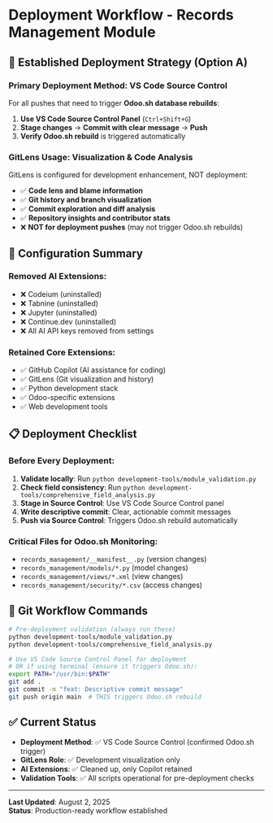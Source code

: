 # Deployment Workflow - Records Management Module

## 🚀 Established Deployment Strategy (Option A)

### **Primary Deployment Method: VS Code Source Control**

For all pushes that need to trigger **Odoo.sh database rebuilds**:

1. **Use VS Code Source Control Panel** (`Ctrl+Shift+G`)
2. **Stage changes** → **Commit with clear message** → **Push**
3. **Verify Odoo.sh rebuild** is triggered automatically

### **GitLens Usage: Visualization & Code Analysis**

GitLens is configured for development enhancement, NOT deployment:

- ✅ **Code lens and blame information**
- ✅ **Git history and branch visualization**
- ✅ **Commit exploration and diff analysis**
- ✅ **Repository insights and contributor stats**
- ❌ **NOT for deployment pushes** (may not trigger Odoo.sh rebuilds)

## 🔧 Configuration Summary

### **Removed AI Extensions:**

- ❌ Codeium (uninstalled)
- ❌ Tabnine (uninstalled)  
- ❌ Jupyter (uninstalled)
- ❌ Continue.dev (uninstalled)
- ❌ All AI API keys removed from settings

### **Retained Core Extensions:**

- ✅ GitHub Copilot (AI assistance for coding)
- ✅ GitLens (Git visualization and history)
- ✅ Python development stack
- ✅ Odoo-specific extensions
- ✅ Web development tools

## 📋 Deployment Checklist

### **Before Every Deployment:**

1. **Validate locally**: Run `python development-tools/module_validation.py`
2. **Check field consistency**: Run `python development-tools/comprehensive_field_analysis.py`
3. **Stage in Source Control**: Use VS Code Source Control panel
4. **Write descriptive commit**: Clear, actionable commit messages
5. **Push via Source Control**: Triggers Odoo.sh rebuild automatically

### **Critical Files for Odoo.sh Monitoring:**

- `records_management/__manifest__.py` (version changes)
- `records_management/models/*.py` (model changes)
- `records_management/views/*.xml` (view changes)
- `records_management/security/*.csv` (access changes)

## 🎯 Git Workflow Commands

```bash
# Pre-deployment validation (always run these)
python development-tools/module_validation.py
python development-tools/comprehensive_field_analysis.py

# Use VS Code Source Control Panel for deployment
# OR if using terminal (ensure it triggers Odoo.sh):
export PATH="/usr/bin:$PATH"
git add .
git commit -m "feat: Descriptive commit message"
git push origin main  # THIS triggers Odoo.sh rebuild
```

## ✅ Current Status

- **Deployment Method**: ✅ VS Code Source Control (confirmed Odoo.sh trigger)
- **GitLens Role**: ✅ Development visualization only
- **AI Extensions**: ✅ Cleaned up, only Copilot retained
- **Validation Tools**: ✅ All scripts operational for pre-deployment checks

---

**Last Updated**: August 2, 2025  
**Status**: Production-ready workflow established
